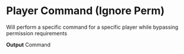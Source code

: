 # Player Command (Ignore Perm)

Will perform a specific command for a specific player while bypassing permission requirements 
<br>

**Output**
Command
<br>
